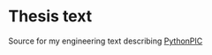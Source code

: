 # Thesis text

Source for my engineering text describing [PythonPIC](https://github.com/StanczakDominik/PythonPIC)
